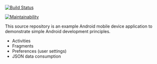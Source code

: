 [![Build Status](https://travis-ci.org/matthewsommer/popular_movies.svg?branch=master)](https://travis-ci.org/matthewsommer/popular_movies)


[![Maintainability](https://api.codeclimate.com/v1/badges/90b3674d13215324e25d/maintainability)](https://codeclimate.com/github/matthewsommer/popular_movies/maintainability)

This source repository is an example Android mobile device application to
demonstrate simple Android development principles.

* Activities
* Fragments
* Preferences (user settings)
* JSON data consumption